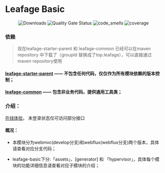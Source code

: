 # Leafage Basic

<p align="center">
 <img src="https://img.shields.io/badge/Spring%20Boot-3.5.0-green.svg" alt="Downloads">
 <img src="https://sonarcloud.io/api/project_badges/measure?project=little3201_leafage&metric=alert_status" alt="Quality Gate Status">
 <img src="https://sonarcloud.io/api/project_badges/measure?project=little3201_leafage&metric=code_smells" alt="code_smells">
 <img src="https://sonarcloud.io/api/project_badges/measure?project=little3201_leafage&metric=coverage" alt="coverage"/>
</p>

### 依赖

> 现在leafage-starter-parent 和 leafage-common 已经可以在maven repository 中下载了（groupId 替换成了top.leafage），可以直接通过maven
> repository使用

#### [leafage-starter-parent](https://github.com/little3201/) —— 不包含任何代码，仅仅作为所有模块依赖的版本控制；

#### [leafage-common](https://github.com/little3201/leafage-common) —— 包含非业务代码，提供通用工具类；

### 介绍：

<a target="_blank" href="https://console.leafage.top"> 在线体验</a>， 未登录状态仅可访问部分接口

#### 概况：

- 本模块分为webmvc(develop分支)和webflux(webflux分支)两个版本，具体请查看对应分支代码；

- leafage-basic下分:「assets」、[generator] 和 「hypervisor」，具体每个模块的功能详细信息请查看对应子模块的介绍；
